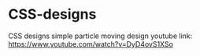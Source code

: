 # CSS-designs
CSS designs
simple particle moving design
youtube link: https://www.youtube.com/watch?v=DyD4ovS1XSo
